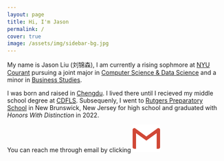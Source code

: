 ```yaml
---
layout: page
title: Hi, I'm Jason
permalink: /
cover: true
image: /assets/img/sidebar-bg.jpg
---
```


My name is Jason Liu (刘锦森), I am currently a rising sophmore at [NYU Courant](https://cims.nyu.edu/dynamic/) pursuing a joint major in [Computer Science & Data Science](https://cs.nyu.edu/home/undergrad/major_programs.html#csds) and a minor in [Business Studies](https://cas.nyu.edu/business/course-requirements/current-course-requirements.html#trackatop).

I was born and raised in [Chengdu](https://en.wikipedia.org/wiki/Chengdu). I lived there until I recieved my middle school degree at [CDFLS](https://en.wikipedia.org/wiki/Chengdu_Foreign_Languages_School). Subsequenly, I went to [Rutgers Preparatory School](https://www.rutgersprep.org/) in New Brunswick, New Jersey for high school and graduated with *Honors With Distinction* in 2022.

You can reach me through email by clicking [![the mail button](./assets/img/gmail.svg)](mailto:ljs11141118@gmail.com)